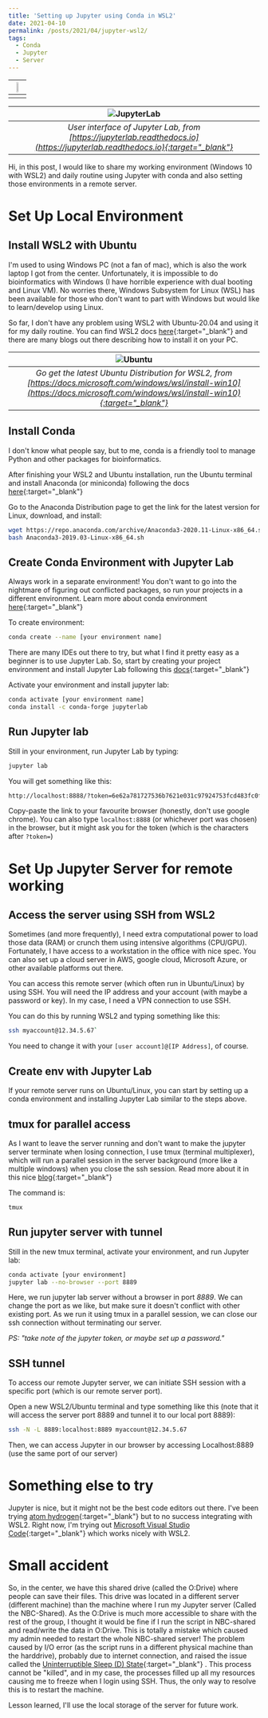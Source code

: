 ```yaml
---
title: 'Setting up Jupyter using Conda in WSL2'
date: 2021-04-10
permalink: /posts/2021/04/jupyter-wsl2/
tags:
  - Conda
  - Jupyter
  - Server
---
```


| <img src="https://jupyter.org/assets/homepage/main-logo.svg" width="20%" height="20%"> |
|:--:| 
|    |


| ![JupyterLab](https://jupyterlab.readthedocs.io/en/stable/_images/jupyterlab.png) |
|:--:| 
| *User interface of Jupyter Lab, from [https://jupyterlab.readthedocs.io](https://jupyterlab.readthedocs.io){:target="_blank"}* |

Hi, in this post, I would like to share my working environment (Windows 10 with WSL2) and daily routine using Jupyter with conda and also setting those environments in a remote server. 

# Set Up Local Environment 
## Install WSL2 with Ubuntu
I'm used to using Windows PC (not a fan of mac), which is also the work laptop I got from the center. Unfortunately, it is impossible to do bioinformatics with Windows (I have horrible experience with dual booting and Linux VM). No worries there, Windows Subsystem for Linux (WSL) has been available for those who don't want to part with Windows but would like to learn/develop using Linux.

So far, I don't have any problem using WSL2 with Ubuntu-20.04 and using it for my daily routine. You can find WSL2 docs [here](https://docs.microsoft.com/en-us/windows/wsl/install-win10){:target="_blank"} and there are many blogs out there describing how to install it on your PC.

| ![Ubuntu](https://docs.microsoft.com/en-us/windows/wsl/media/ubuntustore.png) |
|:--:|
| *Go get the latest Ubuntu Distribution for WSL2, from [https://docs.microsoft.com/windows/wsl/install-win10](https://docs.microsoft.com/windows/wsl/install-win10){:target="_blank"}* |

## Install Conda
I don't know what people say, but to me, conda is a friendly tool to manage Python and other packages for bioinformatics. 

After finishing your WSL2 and Ubuntu installation, run the Ubuntu terminal and install Anaconda (or miniconda) following the docs [here](https://docs.anaconda.com/anaconda/install/){:target="_blank"} 

Go to the Anaconda Distribution page to get the link for the latest version for Linux, download, and install:

```sh
wget https://repo.anaconda.com/archive/Anaconda3-2020.11-Linux-x86_64.sh
bash Anaconda3-2019.03-Linux-x86_64.sh
```

## Create Conda Environment with Jupyter Lab
Always work in a separate environment! You don't want to go into the nightmare of figuring out conflicted packages, so run your projects in a different environment. Learn more about conda environment [here](https://docs.conda.io/projects/conda/en/4.6.1/user-guide/tasks/manage-environments.html){:target="_blank"}

To create environment:

```sh
conda create --name [your environment name]
```

There are many IDEs out there to try, but what I find it pretty easy as a beginner is to use Jupyter Lab. So, start by creating your project environment and install Jupyter Lab following this [docs](https://jupyterlab.readthedocs.io/en/stable/getting_started/installation.html){:target="_blank"}

Activate your environment and install jupyter lab:

```sh
conda activate [your environment name]
conda install -c conda-forge jupyterlab
```

## Run Jupyter lab
Still in your environment, run Jupyter Lab by typing:

```sh
jupyter lab
```
You will get something like this:

```sh
http://localhost:8888/?token=6e62a781727536b7621e031c97924753fcd483fc0f06aaa0`
```

Copy-paste the link to your favourite browser (honestly, don't use google chrome). You can also type `localhost:8888` (or whichever port was chosen) in the browser, but it might ask you for the token (which is the characters after `?token=`)

# Set Up Jupyter Server for remote working
## Access the server using SSH from WSL2
Sometimes (and more frequently), I need extra computational power to load those data (RAM) or crunch them using intensive algorithms (CPU/GPU). Fortunately, I have access to a workstation in the office with nice spec. You can also set up a cloud server in AWS, google cloud, Microsoft Azure, or other available platforms out there. 

You can access this remote server (which often run in Ubuntu/Linux) by using SSH. You will need the IP address and your account (with maybe a password or key). In my case, I need a VPN connection to use SSH.

You can do this by running WSL2 and typing something like this:

```sh
ssh myaccount@12.34.5.67`
```

You need to change it with your `[user account]@[IP Address]`, of course.

## Create env with Jupyter Lab
If your remote server runs on Ubuntu/Linux, you can start by setting up a conda environment and installing Jupyter Lab similar to the steps above.

## tmux for parallel access
As I want to leave the server running and don't want to make the jupyter server terminate when losing connection, I use tmux (terminal multiplexer), which will run a parallel session in the server background (more like a multiple windows) when you close the ssh session. Read more about it in this nice [blog](https://www.hamvocke.com/blog/a-quick-and-easy-guide-to-tmux/){:target="_blank"}

The command is:

```sh
tmux
```

## Run jupyter server with tunnel
Still in the new tmux terminal, activate your environment, and run Jupyter lab:

```sh
conda activate [your environment]
jupyter lab --no-browser --port 8889
```

Here, we run jupyter lab server without a browser in port *8889*. We can change the port as we like, but make sure it doesn't conflict with other existing port. As we run it using tmux in a parallel session, we can close our ssh connection without terminating our server. 

_PS: "take note of the jupyter token, or maybe set up a password."_

## SSH tunnel
To access our remote Jupyter server, we can initiate SSH session with a specific port (which is our remote server port). 

Open a new WSL2/Ubuntu terminal and type something like this (note that it will access the server port 8889 and tunnel it to our local port 8889):

```sh
ssh -N -L 8889:localhost:8889 myaccount@12.34.5.67
```

Then, we can access Jupyter in our browser by accessing Localhost:8889 (use the same port of our server)

# Something else to try
Jupyter is nice, but it might not be the best code editors out there. I've been trying [atom hydrogen](https://atom.io/packages/hydrogen){:target="_blank"} but to no success integrating with WSL2. Right now, I'm trying out [Microsoft Visual Studio Code](https://code.visualstudio.com/){:target="_blank"} which works nicely with WSL2.

# Small accident
So, in the center, we have this shared drive (called the O:Drive) where people can save their files. This drive was located in a different server (different machine) than the machine where I run my Jupyter server (Called the NBC-Shared). As the O:Drive is much more accessible to share with the rest of the group, I thought it would be fine if I run the script in NBC-shared and read/write the data in O:Drive. This is totally a mistake which caused my admin needed to restart the whole NBC-shared server! The problem caused by I/O error (as the script runs in a different physical machine than the harddrive), probably due to internet connection, and raised the issue called the [Uninterruptible Sleep (D) State](https://www.suse.com/support/kb/doc/?id=000016919){:target="_blank"} . This process cannot be "killed", and in my case, the processes filled up all my resources causing me to freeze when I login using SSH. Thus, the only way to resolve this is to restart the machine. 

Lesson learned, I'll use the local storage of the server for future work.

